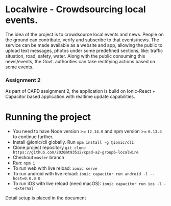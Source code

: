 # Localwire - Crowdsourcing local events.
The idea of the project is to crowdsource local events and news. People on the ground can contribute, verify and subscribe to that events/news. The service can be made available as a website and app, allowing the public to upload text messages, photos under some predefined sections, like: traffic situation, road, safety, water. Along with the public consuming this news/events, the Govt. authorities can take rectifying actions based on some events.

### Assignment 2
As part of CAPD assignment 2, the application is build on Ionic-React + Capacitor based application with realtime update capabilities.


# Running the project
- You need to have Node version >= `12.14.0` and npm version >= `6.13.4` to continue further.
- Install @ionic/cli globally. Run `npm install -g @ionic/cli`
- Clone project repository `git clone https://github.com/2020mt93512/cpad-a2-group6-localwire`
- Checkout `master` branch
- Run: `npm i`
- To run web with live reload: `ionic serve`
- To run android with live reload: `ionic capacitor run android -l --host=0.0.0.0`
- To run iOS with live reload (need macOS): `ionic capacitor run ios -l --external`

Detail setup is placed in the document
